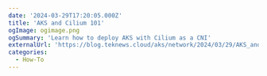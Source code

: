 ```yaml
---
date: '2024-03-29T17:20:05.000Z'
title: 'AKS and Cilium 101'
ogImage: ogimage.png
ogSummary: 'Learn how to deploy AKS with Cilium as a CNI'
externalUrl: 'https://blog.teknews.cloud/aks/network/2024/03/29/AKS_and_Cilium_101.html'
categories:
  - How-To
---
```

